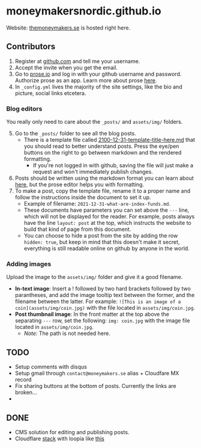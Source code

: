 # moneymakersnordic.github.io

Website: [themoneymakers.se](https://www.themoneymakers.se/) is hosted right here.

## Contributors
1. Register at [github.com](https://www.github.com/) and tell me your username.
2. Accept the invite when you get the email.
3. Go to [prose.io](http://prose.io/) and log in with your github username and password. Authorize prose as an app. Learn more about prose [here](http://prose.io/#about).
4. In `_config.yml` lives the majority of the site settings, like the bio and picture, social links etcetera.

### Blog editors

You really only need to care about the `_posts/` and `assets/img/` folders.

5. Go to the `_posts/` folder to see all the blog posts.
	- There is a template file called [2100-12-31-template-title-here.md](https://prose.io/#moneymakersnordic/moneymakersnordic.github.io/edit/main/_posts/2100-12-31-template-title-here.md) that you should read to better understand posts. Press the eye/pen buttons on the right to go between markdown and the rendered formatting.
		- If you're not logged in with github, saving the file will just make a request and won't immediately publish changes.
6. Posts should be written using the markdown format you can learn about [here](https://www.markdownguide.org/cheat-sheet/), but the prose editor helps you with formatting.
7. To make a post, copy the template file, rename it to a proper name and follow the instructions inside the document to set it up.
	- Example of filename: `2021-12-31-what-are-index-funds.md`.
	- These documents have parameters you can set above the `---` line, which will not be displayed for the reader. For example, posts always have the line `layout: post` at the top, which instructs the website to build that kind of page from this document.
	- You can choose to hide a post from the site by adding the row `hidden: true`, but keep in mind that this doesn't make it secret, everything is still readable online on github by anyone in the world.

### Adding images
Upload the image to the `assets/img/` folder and give it a good filename.
- **In-text image**: Insert a ! followed by two hard brackets followed by two parantheses, and add the image tooltip text between the former, and the filename between the latter. For example: `![This is an image of a coin](assets/img/coin.jpg)` with the file located in `assets/img/coin.jpg`.
- **Post thumbnail image**: In the front matter at the top above the separating `---` row, set the following: `img: coin.jpg` with the image file located in `assets/img/coin.jpg`.
	- *Note:* The path is not needed here.

## TODO
- Setup comments with disqus
- Setup gmail through `contact@moneymakers.se` alias + Cloudfare MX record
- Fix sharing buttons at the bottom of posts. Currently the links are broken...
- 

## DONE
- CMS solution for editing and publishing posts. 
- Cloudflare [stack](https://scotch.io/tutorials/jekyll-github-pages-and-cloudflare-for-pagespeed-win) with loopia like [this](https://github.com/attilac/github-custom-domain-loopia)
